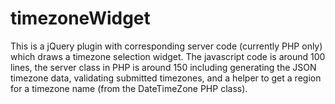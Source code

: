 # timezoneWidget
This is a jQuery plugin with corresponding server code (currently PHP only) which draws a timezone selection widget. The javascript code is around 100 lines, the server class in PHP is around 150 including generating the JSON timezone data, validating submitted timezones, and a helper to get a region for a timezone name (from the DateTimeZone PHP class). 